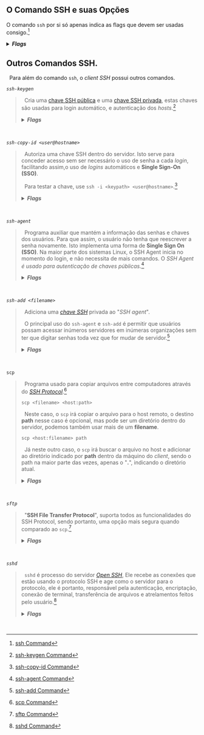## O Comando SSH e suas Opções
O comando `ssh` por si só apenas indica as flags que devem ser usadas consigo.[^1]
<details>
  <summary>
    <b>
      <i>
        Flags
      </i>
    </b>
  </summary>

>- `-1`: Usa apenas a versão 1 do protocolo SSH.
>
>- `-2`: Usa apenas a versão 2 do protocolo SSH.
>
>- `-4`: Usa apenas o endereço IPv4.
>
>- `-6`: Usa apenas o endereço IPv6.
>
>- `-A`: Habilita o encaminhamento do agente de autenticação.
>
>- `-a`: Desabilita o encaminhamento do agente de autenticação.
>
>- `-C`: Usa compressão de dados.
>
>- `-c cipher_spec`: Seleciona a especificação *cipher* para encriptar a seção.
>
>- `-D [bind_address:]*port*`: Porta de encaminhamento de nível de aplicação dinâmico. Esse comando aloca um *socket* para ser usada pela porta local. Quando a conexão e feita por essa porta, ela e encaminhada por um canal seguro, e o protocolo de aplicação e usado para determinar onde uma maquina remota tem de se conectar.
>
>- `-E log_file`: Acrescenta *debug logs* a *log_file* ao invés do *standard error*.
>
>- `-F configfile`: Especifica um arquivo de configuração por usuário. O arquivo padrão e `~/.ssh/config`.
>
>- `-g`: Permite que hosts remotos se conectem as portas de encaminhamento locais.
>
>- `-i identity_file`: Arquivo por onde a *identity key*(chave privada) para autenticação de chave publica será lida.
>
>- `-J [user*@]host[:port]`: Conecta ao host fazendo primeiro uma conexão SSH a *pjump host[(/iam/jump-host)* e então estabelecendo um *[TCP Forwarding](https://www.ssh.com/ssh/tunneling/example)* para o destino final
>
>- `-l login_name`: Especifica o usuário para fazer *log in* na maquina remota.
>
>- `-p port`: Porta para conectar no *host* remoto.
>
>- `-q`: *Quiet Mode*.
>
>- `-V`: Mostra a versão atual do SSH.
>
>- `-v`: Verbaliza as ações.
>
>- `-X`: Habilita o encaminhamento X11 (*X11 Forwarding*).
>
>- `-L address`: Configura um encaminhamento local.
>
>- `-R address`: Configura um encaminhamento remoto.

</details>

## Outros Comandos SSH.
&nbsp; Para além do comando `ssh`, o *client SSH* possui outros comandos.

*`ssh-keygen`*
>&nbsp; Cria uma [chave SSH pública]() e uma [chave SSH privada](), estas chaves são usadas para login automático, e autenticação dos *hosts*.[^2]
> <details><summary><b><i>Flags</i></b></summary>
>
>>*`-t <type>`*
>>
>>&nbsp; Especifica o tipo de chave a ser criado, os valores mais usados são **rsa**, **dsa** e **ecdsa** para chaves *[RSA]()*, *[DSA]()* e *[elliptic curve DSA]()* respectivamente.
>
>>*`-b <bits-number>`*
>>
>>&nbsp; Especifica o número de **bits** a ser usado na chave. Em geral, **2048 bits** para chaves **RSA** costumam ser suficientes, porém, **4096 bits** costumam ser uma opção mais segura.
>
>>*`-f <filename>`*
>>
>>&nbsp; Especifica o nome do arquivo onde será guardado a chave.
>
>>*`-p -P <oldname> -N <newname> -f <filename>`*
>>
>>&nbsp; A flag `-p` serve para alterar a senha da chave indicada com a flag `-f`, as flags `-P` e `-N` indicam a senha antiga e a senha nova respectivamente.
>
>>*`-F <hostname>`*
>>
>>&nbsp; Busca pelo *hostname* no arquivo _**"know_hosts"**_.
</details>
<br>

*`ssh-copy-id <user@hostname>`*
>
>&nbsp; Autoriza uma chave SSH dentro do servidor. Isto serve para conceder acesso sem ser necessário o uso de senha a cada *login*, facilitando assim,o uso de *logins* automáticos e **Single Sign-On (SSO)**.
>
>&nbsp; Para testar a chave, use `ssh -i <keypath> <user@hostname>`.[^3]
>
> <details><summary><b><i>Flags</i></b></summary>
>
>>*`-i <filepath>`*
>>
>>&nbsp; Indica o arquivo de onde a chave deve ser copiada. Caso essa flag não seja usada, todas as chaves lisstadas por `ssh-add -L` serão adicionadas.
>
>>*`-f`*
>>
>>&nbsp; Não verifica se a chave já está autorizada no servidor, apenas adiciona a mesma. Isso pode resultar em cópias repetidas da chave no arquivo _**"authorized_keys"**_.
>
>>*`-p <port>`*
>>
>>&nbsp; Conecta à uma porta especifica ao invés da porta padrão (22).
</details>
<br>

*`ssh-agent`*
>
>&nbsp; Programa auxiliar que mantém a informação das senhas e chaves dos usuários. Para que assim, o usuário não tenha que reescrever a senha novamente. Isto implementa uma forma de **Single Sign On (SSO)**. Na maior parte dos sistemas Linux, o SSH Agent inicia no momento do login, e não necessita de mais comandos. O *SSH Agent é usado para autenticação de chaves públicas.*[^4]
>
> <details><summary><b><i>Flags</i></b></summary>
>
>>*`-k`*
>>
>>&nbsp; Desliga o *agent* que está ativo no momento.
</details>
<br>

*`ssh-add <filename>`*
>
>&nbsp; Adiciona uma *[chave SSH]()* privada ao "*SSH agent*".
>
>&nbsp; O principal uso do `ssh-agent` e `ssh-add` é permitir que usuários possam acessar inúmeros servidores em inúmeras organizações sem ter que digitar senhas toda vez que for mudar de servidor.[^5]
>
> <details><summary><b><i>Flags</i></b></summary>
>
>>*`-d`*
>>
>>&nbsp; Elimina a chave da lista do *SSH Agent*.  
>
>>*`-D`*
>>
>>&nbsp; Elimina todas as chaves cadastradas no *SSH Agent*.
</details>
<br>

`scp`
>
>&nbsp; Programa usado para copiar arquivos entre computadores através do *[SSH Protocol]()*.[^6]
>
>`scp <filename> <host:path> `
>
>&nbsp; Neste caso, o `scp` irá copiar o arquivo para o host remoto, o destino **path** nesse caso é opcional, mas pode ser um diretório dentro do servidor, podemos também usar mais de um **filename**.
>
>`scp <host:filename> path`
>
>&nbsp; Já neste outro caso, o `scp` irá buscar o arquivo no host e adicionar ao diretório indicado por **path** dentro da máquino do *client*, sendo o path na maior parte das vezes, apenas o "**.**", indicando o diretório atual.
>
> <details><summary><b><i>Flags</i></b></summary>
>
>>*`-r`*
>>
>>&nbsp; Copia diretórios inteiros ao invés de copiar apenas arquivos.
</details>
<br>

*`sftp`*
>
>&nbsp; "**SSH File Transfer Protocol**", suporta todos as funcionalidades do SSH Protocol, sendo portanto, uma opção mais segura quando comparado ao `scp`.[^7]
>
> <details><summary><b><i>Flags</i></b></summary>
>
>>*`-`*
>>
>>&nbsp;
>
>>*`-`*
>>
>>&nbsp;
>
>>*`-`*
>>
>>&nbsp;
</details>
<br>

*`sshd`*
>
>&nbsp; `sshd` é processo do servidor *[Open SSH](.\4.%20OpenSSH.md)*, Ele recebe as conexões que estão usando o protocolo SSH e age como o servidor para o protocolo, ele é portanto, responsável pela autenticação, encriptação, conexão de terminal, transferência de arquivos e atrelamentos feitos pelo usuário.[^8]
>
> <details><summary><b><i>Flags</i></b></summary>
>
>>*`-`*
>>
>>&nbsp;
>
>>*`-`*
>>
>>&nbsp;
>
>>*`-`*
>>
>>&nbsp;
</details>
<br>

[^1]:[ssh Command](https://www.ssh.com/academy/ssh/command)
[^2]:[ssh-keygen Command](https://www.ssh.com/academy/ssh/keygen)
[^3]:[ssh-copy-id Command](https://www.ssh.com/academy/ssh/copy-id)
[^4]:[ssh-agent Command](https://www.ssh.com/academy/ssh/agent)
[^5]:[ssh-add Command](https://www.ssh.com/academy/ssh/add-command)
[^6]:[scp Command](https://www.ssh.com/academy/ssh/scp)
[^7]:[sftp Command](https://www.ssh.com/academy/ssh/sftp-ssh-file-transfer-protocol)
[^8]:[sshd Command](https://www.ssh.com/academy/ssh/sshd)
